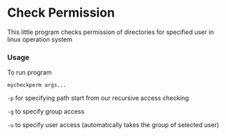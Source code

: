 # Check Permission

This little program checks permission of directories for specified user in linux operation system

### Usage

To run program 
```shell
mycheckperm args...
```

`-p` for specifying path start from our recursive access checking

`-g` to specify group access

`-u` to specify user access (automatically takes the group of selected user)